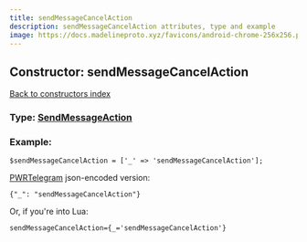 ```yaml
---
title: sendMessageCancelAction
description: sendMessageCancelAction attributes, type and example
image: https://docs.madelineproto.xyz/favicons/android-chrome-256x256.png
---
```

## Constructor: sendMessageCancelAction  
[Back to constructors index](index.md)






### Type: [SendMessageAction](../types/SendMessageAction.md)


### Example:

```
$sendMessageCancelAction = ['_' => 'sendMessageCancelAction'];
```  

[PWRTelegram](https://pwrtelegram.xyz) json-encoded version:

```
{"_": "sendMessageCancelAction"}
```


Or, if you're into Lua:  


```
sendMessageCancelAction={_='sendMessageCancelAction'}

```


